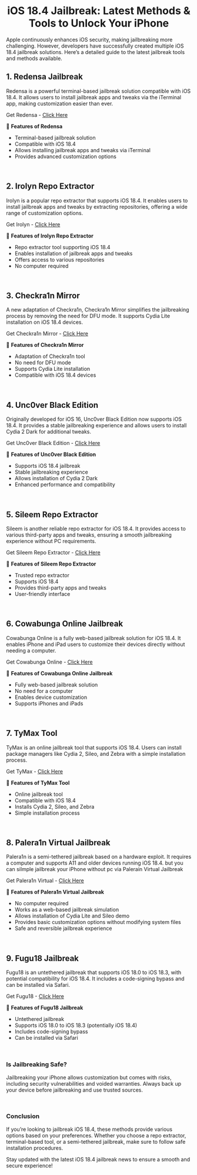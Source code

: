 <div align="center">

# iOS 18.4 Jailbreak: Latest Methods & Tools to Unlock Your iPhone

</div>

Apple continuously enhances iOS security, making jailbreaking more challenging. However, developers have successfully created multiple iOS 18.4 jailbreak solutions. Here’s a detailed guide to the latest jailbreak tools and methods available.

<div align="center">

</div>

## 1. Redensa Jailbreak

Redensa is a powerful terminal-based jailbreak solution compatible with iOS 18.4. It allows users to install jailbreak apps and tweaks via the iTerminal app, making customization easier than ever.

Get Redensa - <a href="https://redensa.com/ios-18-4-jailbreak/"><u>Click Here</u></a>

🔹 <b>Features of Redensa</b>

- Terminal-based jailbreak solution
- Compatible with iOS 18.4
- Allows installing jailbreak apps and tweaks via iTerminal
- Provides advanced customization options

<br>

## 2. Irolyn Repo Extractor

Irolyn is a popular repo extractor that supports iOS 18.4. It enables users to install jailbreak apps and tweaks by extracting repositories, offering a wide range of customization options.

Get Irolyn - <a href="https://irolyn.com/"><u>Click Here</u></a>

🔹 <b>Features of Irolyn Repo Extractor</b>

- Repo extractor tool supporting iOS 18.4
- Enables installation of jailbreak apps and tweaks
- Offers access to various repositories
- No computer required

<br>

## 3. Checkra1n Mirror

A new adaptation of Checkra1n, Checkra1n Mirror simplifies the jailbreaking process by removing the need for DFU mode. It supports Cydia Lite installation on iOS 18.4 devices.

Get Checkra1n Mirror - <a href="https://redensa.com/ios-18-4-jailbreak/"><u>Click Here</u></a>

🔹 <b>Features of Checkra1n Mirror</b>

- Adaptation of Checkra1n tool
- No need for DFU mode
- Supports Cydia Lite installation
- Compatible with iOS 18.4 devices

<br>

## 4. Unc0ver Black Edition

Originally developed for iOS 16, Unc0ver Black Edition now supports iOS 18.4. It provides a stable jailbreaking experience and allows users to install Cydia 2 Dark for additional tweaks.

Get Unc0ver Black Edition - <a href="https://redensa.com/ios-18-4-jailbreak/"><u>Click Here</u></a>

🔹 <b>Features of Unc0ver Black Edition</b>

- Supports iOS 18.4 jailbreak
- Stable jailbreaking experience
- Allows installation of Cydia 2 Dark
- Enhanced performance and compatibility

<br>

## 5. Sileem Repo Extractor

Sileem is another reliable repo extractor for iOS 18.4. It provides access to various third-party apps and tweaks, ensuring a smooth jailbreaking experience without PC requirements.

Get Sileem Repo Extractor - <a href="https://redensa.com/ios-18-4-jailbreak/"><u>Click Here</u></a>

🔹 <b>Features of Sileem Repo Extractor</b>

- Trusted repo extractor
- Supports iOS 18.4
- Provides third-party apps and tweaks
- User-friendly interface

<br>

## 6. Cowabunga Online Jailbreak

Cowabunga Online is a fully web-based jailbreak solution for iOS 18.4. It enables iPhone and iPad users to customize their devices directly without needing a computer.

Get Cowabunga Online - <a href="https://pangu8.com/ios-18-4-jailbreak/"><u>Click Here</u></a>

🔹 <b>Features of Cowabunga Online Jailbreak</b>

-  Fully web-based jailbreak solution
-  No need for a computer
- Enables device customization
- Supports iPhones and iPads

<br>

## 7. TyMax Tool

TyMax is an online jailbreak tool that supports iOS 18.4. Users can install package managers like Cydia 2, Sileo, and Zebra with a simple installation process.

Get TyMax - <a href="https://xookz.com/ios-18-4-jailbreak/"><u>Click Here</u></a>

🔹 <b>Features of TyMax Tool</b>

- Online jailbreak tool
- Compatible with iOS 18.4
- Installs Cydia 2, Sileo, and Zebra
- Simple installation process

<br>

## 8. Palera1n Virtual Jailbreak

Palera1n is a semi-tethered jailbreak based on a hardware exploit. It requires a computer and supports A11 and older devices running iOS 18.4. but you can silmple jailbreak your iPhone without pc via Palerain Virtual Jailbreak

Get Palera1n Virtual - <a href="https://redensa.com/ios-18-4-jailbreak/"><u>Click Here</u></a>

🔹 <b>Features of Palera1n Virtual Jailbreak</b>

- No computer required
- Works as a web-based jailbreak simulation
- Allows installation of Cydia Lite and Sileo demo
- Provides basic customization options without modifying system files
- Safe and reversible jailbreak experience

<br>

## 9. Fugu18 Jailbreak

Fugu18 is an untethered jailbreak that supports iOS 18.0 to iOS 18.3, with potential compatibility for iOS 18.4. It includes a code-signing bypass and can be installed via Safari.

Get Fugu18 - <a href="https://pangu8.com/ios-18-4-jailbreak/"><u>Click Here</u></a>

🔹 <b>Features of Fugu18 Jailbreak</b>

- Untethered jailbreak
- Supports iOS 18.0 to iOS 18.3 (potentially iOS 18.4)
- Includes code-signing bypass
- Can be installed via Safari

<br>

### Is Jailbreaking Safe?

Jailbreaking your iPhone allows customization but comes with risks, including security vulnerabilities and voided warranties. Always back up your device before jailbreaking and use trusted sources.

<br>

### Conclusion

If you’re looking to jailbreak iOS 18.4, these methods provide various options based on your preferences. Whether you choose a repo extractor, terminal-based tool, or a semi-tethered jailbreak, make sure to follow safe installation procedures.

Stay updated with the latest iOS 18.4 jailbreak news to ensure a smooth and secure experience!
